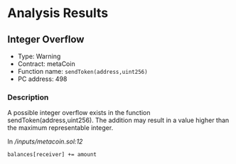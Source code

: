 # Analysis Results
## Integer Overflow 
- Type: Warning
- Contract: metaCoin
- Function name: `sendToken(address,uint256)`
- PC address: 498

### Description
A possible integer overflow exists in the function sendToken(address,uint256).
The addition may result in a value higher than the maximum representable integer.

In *<TESTDATA>/inputs/metacoin.sol:12*

```
balances[receiver] += amount
```
